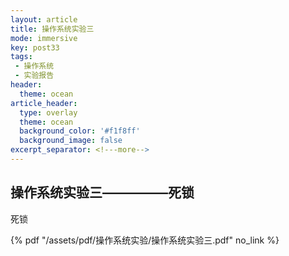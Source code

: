 ```yaml
---
layout: article
title: 操作系统实验三
mode: immersive
key: post33
tags:
 - 操作系统
 - 实验报告
header:
  theme: ocean
article_header:
  type: overlay
  theme: ocean
  background_color: '#f1f8ff'
  background_image: false
excerpt_separator: <!---more-->
---
```


## 操作系统实验三—————死锁

死锁

<!---more-->
 {% pdf "/assets/pdf/操作系统实验/操作系统实验三.pdf" no_link %}